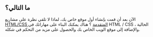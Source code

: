 ## ما التالي؟

الآن بعد أن قمت بإنشاء أول موقع خاص بك، لماذا لا تلقي نظرة على مشاريع [ HTML/CSS المتقدمة](https://projects.raspberrypi.org/en/projects/cd-intermediate-html-css-sushi/) ؟ هناك يمكنك البناء على مهاراتك في HTML / CSS الحالية ، والإضافة إلى موقع الويب الخاص بك والحصول على مزيد من التحكم في شكله.